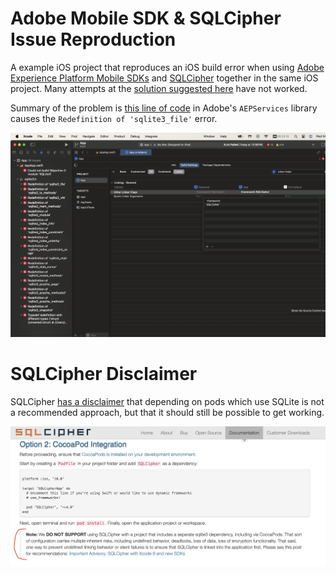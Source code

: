 # Adobe Mobile SDK & SQLCipher Issue Reproduction

A example iOS project that reproduces an iOS build error when using [Adobe Experience Platform Mobile SDKs](https://github.com/adobe/aepsdk-core-ios) and [SQLCipher](https://www.zetetic.net/sqlcipher/sqlcipher-ios/) together in the same iOS project. Many attempts at the [solution suggested here](https://discuss.zetetic.net/t/important-advisory-sqlcipher-with-xcode-8-and-new-sdks/1688) have not worked.

Summary of the problem is [this line of code](https://github.com/adobe/aepsdk-core-ios/blob/4.2.3/AEPServices/Sources/dataqueue/SQLiteWrapper.swift#L14) in Adobe's `AEPServices` library causes the `Redefinition of 'sqlite3_file'` error.

<img src="@docs/issue.png">

# SQLCipher Disclaimer

SQLCipher [has a disclaimer](https://www.zetetic.net/sqlcipher/ios-tutorial/#option-2-cocoapod-integration) that depending on pods which use SQLite is not a recommended approach, but that it should still be possible to get working.

<img src="@docs/sqlcipher.png">
